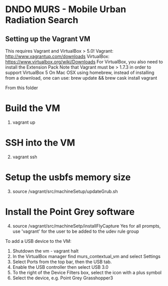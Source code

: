 # DNDO MURS - Mobile Urban Radiation Search

## Setting up the Vagrant VM
This requires Vagrant and VirtualBox > 5.0!
Vagrant: http://www.vagrantup.com/downloads
VirtualBox: https://www.virtualbox.org/wiki/Downloads
For VirtualBox, you also need to install the Extension Pack
Note that Vagrant must be > 1.7.3 in order to support VirtualBox 5
On Mac OSX using homebrew, instead of installing from a download, one can use:
brew update && brew cask install vagrant

From this folder
# Build the VM
1) vagrant up

# SSH into the VM
2) vagrant ssh

# Setup the usbfs memory size
3) source /vagrant/src/machineSetup/updateGrub.sh

# Install the Point Grey software
4) source /vagrant/src/machineSetp/installFlyCapture
    Yes for all prompts, use 'vagrant' for the user to be added to the udev rule group

To add a USB device to the VM:
1) Shutdown the vm - vagrant halt
2) In the VirtualBox manager find murs_contextual_vm and select Settings
3) Select Ports from the top bar, then the USB tab.
4) Enable the USB controller then select USB 3.0
5) To the right of the Device Filters box, select the icon with a plus symbol
6) Select the device, e.g. Point Grey Grasshopper3
